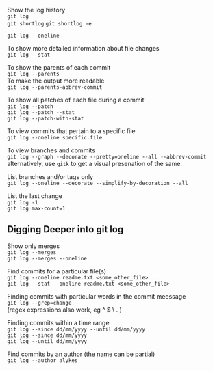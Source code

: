 Show the log history  
`git log`  
`git shortlog` 
`git shortlog -e`  

`git log --oneline`

To show more detailed information about file changes  
`git log --stat`

To show the parents of each commit  
`git log --parents`  
To make the output more readable  
`git log --parents-abbrev-commit`

To show all patches of each file during a commit  
`git log --patch`  
`git log --patch --stat`  
`git log --patch-with-stat`  

To view commits that pertain to a specific file  
`git log --oneline specific.file`  

To view branches and commits  
`git log --graph --decorate --pretty=oneline --all --abbrev-commit` 
alternatively, use `gitk` to get a visual presenation of the same.  

List branches and/or tags only  
`git log --oneline --decorate --simplify-by-decoration --all`

List the last change  
`git log -1`  
`git log max-count=1`


## Digging Deeper into git log  
Show only merges  
`git log --merges`  
`git log --merges --oneline`  

Find commits for a particular file(s)  
`git log --oneline readme.txt <some_other_file>`  
`git log --stat --oneline readme.txt <some_other_file>`

Finding commits with particular words in the commit meessage  
`git log --grep=change`  
(regex expressions also work, eg ^ $ \\ . )

Finding commits within a time range  
`git log --since dd/mm/yyyy --until dd/mm/yyyy`  
`git log --since dd/mm/yyyy`    
`git log --until dd/mm/yyyy`  

Find commits by an author (the name can be partial)  
`git log --author alykes`  
